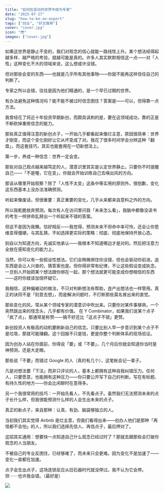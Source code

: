 ```yaml
---
title: "如何在变动的世界中成为专家"
date: "2025-07-27"
slug: "how-to-be-an-expert"
tags: ["创业", "好文推荐"]
cover: "cover.jpg"
icon: "😎"
images: ["cover.jpg"]
---
```

如果这世界是静止不变的，我们对观念的信心就能一路线性上升。某个想法经得起越多样、越严格的考验，就越可能是真的。许多人其实默默相信这一点——对「人性」这种变化不大的领域来说，这么想或许没错。



但对那些会变的东西——也就是几乎所有其他事物——你就不能再这样信任自己的判断了。



专家之所以会错，往往是因为他们精通的，是一个早已过期的世界。



有办法避免这种情况吗？能不能不被过时信念困住？答案是——可以，但得靠一点方法。



我曾经花了将近十年投资早期新创，而颇具讽刺的是，要在这领域成功，靠的正是不断砍掉重练信念的能力。



那些真正值得注意的新创点子，一开始几乎都看起来像烂主意，原因很简单：世界才刚变，而这个变化刚好让它从坏变成了对。我花了很多时间学会分辨这种「翻盘」，而这套技巧，其实也能套用在一切新想法上。



第一步，养成一种信念：世界一定会变。



那些对自己观点越来越笃定的人，潜意识里其实是认定世界静止。只要你不时提醒自己——「不是喔，它在变」，你就会开始训练自己去嗅出风的方向。



那该从哪里开始观察？除了「人性不太变」这条中等实用的原则外，很抱歉，变化这东西基本上没办法准确预测。



听起来像废话，但很重要：真正重要的变化，几乎从来都来自意料之外的方向。



所以我乾脆放弃预测。每次有人在访问里问我「未来怎么看」，我脑中都像没读书的考生一样拼命乱掰出一个听起来不错的答案。



但这不是因为我懒。恰好相反——我觉得，预测未来不但命中率可怜，还会让你思维变得僵硬。与其乱猜，不如选择更实际的策略：彻底、彻底地保持开放心态。



别自以为知道方向，先诚实地承认——我根本不知道哪边才是对的。然后把注意力全放在感知变化的能力上。



当然，你可以有一些假设性想法。它们会稍微绑住你没错，但也会驱动你前进。追东西是会让人兴奋的，猜答案也是。但你得非常有纪律，不让这些假设变成执念。
一旦别人开始把某个想法跟你绑在一起，那个想法就更可能变成你想相信的东西——这时你就该加倍怀疑它。



我相信，这种偏被动的做法，不只对判断想法有帮助，连产出想法也一样管用。真正的诀窍不是「刻意去想」，而是解决问题时，不打断那些莫名冒出来的直觉。



那些变化的风，常从某个领域专家的潜意识中吹出来。只要你对某件事够熟，一个突然跳出来的怪念头，几乎都有价值。
在 Y Combinator，如果我们说某个点子「疯了点」，那通常是称赞——搞不好还比「这点子不错」更赞。



新创投资人有极高的动机要刷新自己的信念。只要比别人早一步意识到某个点子不是垃圾，那就可能赚翻。这个回报不只是钱，更是你整个判断体系的现场验证。



因为创办人站在你面前，你得说「要」或「不要」，几个月后你就会知道你当时是神预测，还是大走眼。



那些说「不要」而错过 Google 的人（真的有几个），这笔帐会记一辈子。



凡是对想法要「下注」而非只评论的人，基本上都拥有这种自我纠错压力。任何人，只要愿意，也能拥有这种压力——你只要公开写下自己的判断。写在有标题、有持久性的地方——你会比闲聊时在意得多。



另一个我很常用的技巧：一开始先看人，不先看点子。虽然我们无法预测未来的点子长什么样，但我很能预测什么样的人会生出未来的点子。



真正的新点子，来自那种：认真、有劲、脑袋够独立的人。



当初我们其实觉得 Airbnb 是烂主意，但我们看得出来——创办人他们是那种「再怪都不会怕」的人，所以我们选择先信人、再信点子，最后押对了。



这招其实通用：想要快一点知道自己什么观念已经过时了？那就去跟那些会打破你观念的人当朋友。



不被自己的专业反困住，已经够难了，而未来只会更难。因为变化不是加速了——变化一直都在加速。



点子会生出点子，这场连锁反应从旧石器时代就没停过。我不认为它会停。
但⋯⋯也许我会错。（最好是）




![](https://prod-files-secure.s3.us-west-2.amazonaws.com/112d0858-5090-4d34-a606-b75eb8d65fd2/46476355-9cf3-4e99-9b7a-3531bc426380/1000202064.png?X-Amz-Algorithm=AWS4-HMAC-SHA256&X-Amz-Content-Sha256=UNSIGNED-PAYLOAD&X-Amz-Credential=ASIAZI2LB466ZBJHXOCW%2F20251030%2Fus-west-2%2Fs3%2Faws4_request&X-Amz-Date=20251030T191105Z&X-Amz-Expires=3600&X-Amz-Security-Token=IQoJb3JpZ2luX2VjEDgaCXVzLXdlc3QtMiJIMEYCIQCcbXzE3fscI4YUe%2Bp%2BKn4A%2Fqax210UkqxPbLYYLi0Z2QIhALoZ2vaKrrL1Zv6Trssa30bG6L6YXDso8RJTyk6IK8uQKogECPH%2F%2F%2F%2F%2F%2F%2F%2F%2F%2FwEQABoMNjM3NDIzMTgzODA1IgwbQkjuATpnHfnlq8Eq3ANIFs5rVkdRopFDXAVU7fi0QbN4VlxeHtfzLn3dJjbfs4H7nRQkJn030lV8pSDu2TzRksjHnqhq1qLpr0mFQFEzNFTVrej1LN4nur7f0DU5S%2FIX5oT8h6Bssdc44kM2kXExesfPQQuvoqjapnBKzCqIYGfL2XighdR0Sjtn25PeFvtItoeU2bZdaNmu9mwz2c5LzxHCV9Q33JBAMigL6FeNUKU6zxfR%2BkiCkzrBBzXNWXb1mqSFk6RUqWpr0Ma4cOJob0I5ur43zNpjQhknzVLUEK0A9IgpeWYjHb9o5PvDhhJuhfH26i6AJp652ew5zcTkfGwvuhOf2NYId7hC5sTg%2FWwO%2B82XyPOY5PaXHHsctjzmYpVuAygWYPtu%2Fc3xebALUWdXmr49jag0B478s%2FA6M7zlAujqXPUw9u9QTmgpSh7eHP7pfFWhfaVacTUhPqVSaxEj%2FNh%2BVkl5eyFdwXyxQZCSjYBJggN8OkSJfGpc%2B46RI5OYKkQOC8R28hu85o6YIKDIfxhRht9RdGjpPv37VpEsqWPblkxlfB57sE%2FQJMNU%2BJKQkicCLkYq1Dhxc%2BUuPg2fdgYR9fgztQ%2Bn43Ku7qyCAOQHZESDJ1%2FqD543MrzN3zhF%2Bq8xixOvbjCOnY7IBjqkAaIYgOTVhXkMlLs6sivVmpAZl54GVebz3eog%2BoZoOhtbOLHQK9PEmalxgDjwTpM%2BinDLNXYuS9rLrYzXFck9RQ8Orgu1dPHHuCUUxSVOQNaqfRP2S3LBl5tV%2FTbhHEm2mzOXtdyb7SaZzzePrPrvg3i1klslZ3h0g5dVai3K50DV9L4Uey2%2Fb25fnKDMzBLlokBIDs4hUhIan1XhhGGhjoT4kW1C&X-Amz-Signature=3e5cd402ae946a03321ec275fdf3b0119c7a313f505fa914da2e651cf331b36a&X-Amz-SignedHeaders=host&x-amz-checksum-mode=ENABLED&x-id=GetObject)

